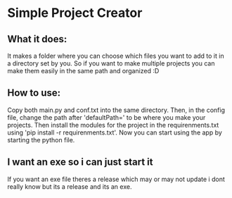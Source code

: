 # Simple Project Creator


## What it does:

It makes a folder where you can choose which files you want to add to it in a directory set by you. So if you want to make multiple projects you can make them easily in the same path and organized :D

## How to use:
  
Copy both main.py and conf.txt into the same directory. Then, in the config file, change the path after 'defaultPath=' to be where you make your projects. 
Then install the modules for the project in the requirenments.txt using 'pip install -r requirenments.txt'. Now you can start using the app by starting the python file.
  
## I want an exe so i can just start it

If you want an exe file theres a release which may or may not update i dont really know but its a release and its an exe.
